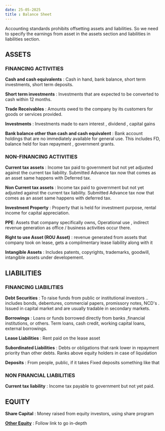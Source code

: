 ```yaml
---
date: 25-05-2025
title : Balance Sheet
---
```


Accounting standards prohibits offsetting assets and liabilities. So we need to specify the earnings from asset in the assets section and liabilities in liabilities section.


## ASSETS

### FINANCING ACTIVITIES

**Cash and cash equivalents** : Cash in hand, bank balance, short term investments, short term deposits.

**Short term investments** : Investments that are expected to be converted to cash within 12 months.

**Trade Receivables** : Amounts owed to the company by its customers for goods or services provided.

**Investments** : Investments made to earn interest , dividend , capital gains 

**Bank balance other than cash and cash equivalent** : Bank account holdings that are no immediately available for general use. This includes FD, balance held for loan repayment , government grants. 



### NON-FINANCING ACTIVITIES 

**Current tax assets** : Income tax paid to government but not yet adjusted against the current tax liability. Submitted Advance tax now that comes as an asset same happens with Deferred tax. 

**Non Current tax assets** : Income tax paid to government but not yet adjusted against the current tax liability. Submitted Advance tax now that comes as an asset same happens with deferred tax.

**Investment Property** : Property that is held for investment purpose, rental income for capital appreciation.

**PPE**: Assets that company specifically owns, Operational use , indirect revenue generation as office / business activities occur there.

**Right to use Asset (ROU Asset)** : revenue generated from assets that company took on lease, gets a compilmentary lease liability along with it 

**Intangible Assets** : Includes patents, copyrights, trademarks, goodwill, intangible assets under developement. 




## LIABILITIES


### FINANCING LIABILITIES

**Debt Securities** : To raise funds from public or institutional investors .. includes bonds, debentures, commercial papers, promissory notes, NCD's . Issued in capital market and are usually tradable in secondary markets.

**Borrowings** : Loans or funds borrowed directly from banks ,financial institutions, or others. Term loans, cash credit, working capital loans, external borrowings. 


**Lease Liabilities** : Rent paid on the lease asset 


**Subordinated Liabilities** : Debts or obligations that rank lower in repayment priority than other debts. Ranks above equity holders in case of liquidation 


**Deposits** : From people, public, if it takes Fixed deposits something like that  


### NON FINANCIAL LIABILITIES


**Current tax liability** : Income tax payable to government but not yet paid.



## EQUITY 

**Share Capital** : Money raised from equity investors, using share program  

[**Other Equity**](balance_sheet/other_equity.md) : Follow link to go in-depth

